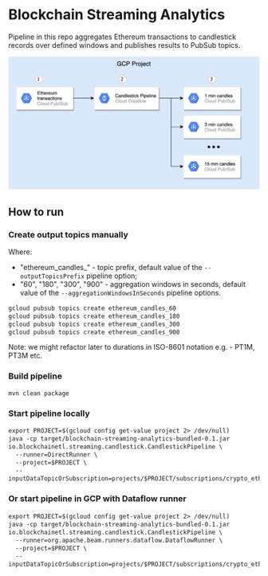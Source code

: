 # Blockchain Streaming Analytics

Pipeline in this repo aggregates Ethereum transactions to candlestick records over defined windows
and publishes results to PubSub topics.

![Pipeline structure](doc/candlestick_pipeline.png)

## How to run

### Create output topics manually
Where:
-  "ethereum_candles_" - topic prefix, default value of the `--outputTopicsPrefix` pipeline option;
- "60", "180", "300", "900" - aggregation windows in seconds, default value of the `--aggregationWindowsInSeconds` pipeline options.
  
```shell script
gcloud pubsub topics create ethereum_candles_60
gcloud pubsub topics create ethereum_candles_180
gcloud pubsub topics create ethereum_candles_300
gcloud pubsub topics create ethereum_candles_900
```

Note: we might refactor later to durations in ISO-8601 notation e.g. - PT1M, PT3M etc.

### Build pipeline

```shell script
mvn clean package
```

### Start pipeline locally
```shell script
export PROJECT=$(gcloud config get-value project 2> /dev/null)
java -cp target/blockchain-streaming-analytics-bundled-0.1.jar io.blockchainetl.streaming.candlestick.CandlestickPipeline \
  --runner=DirectRunner \
  --project=$PROJECT \
  --inputDataTopicOrSubscription=projects/$PROJECT/subscriptions/crypto_ethereum.transactions
```

### Or start pipeline in GCP with Dataflow runner
```shell script
export PROJECT=$(gcloud config get-value project 2> /dev/null)
java -cp target/blockchain-streaming-analytics-bundled-0.1.jar io.blockchainetl.streaming.candlestick.CandlestickPipeline \
  --runner=org.apache.beam.runners.dataflow.DataflowRunner \
  --project=$PROJECT \
  --inputDataTopicOrSubscription=projects/$PROJECT/subscriptions/crypto_ethereum.transactions
```
